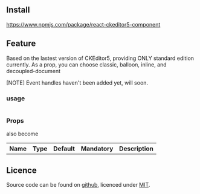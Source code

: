 ## Install

https://www.npmjs.com/package/react-ckeditor5-component

## Feature
Based on the lastest version of CKEditor5, providing ONLY standard edition currently.
As a prop, you can choose classic, balloon, inline, and decoupled-document

[NOTE] Event handles haven't been added yet, will soon.

### usage

```html

```

### Props

also become

<table>
  <tr>
    <th>Name</th><th>Type</th><th>Default</th><th>Mandatory</th><th>Description</th>
  </tr>
<!--   <tr>
    <td>1</td><td>Tom Preston-Werner</td><td>Awesome</td>
  </tr>
  <tr>
    <td>2</td><td>Albert Einstein</td><td>Nearly as awesome</td>
  </tr> -->
</table>

## Licence

Source code can be found on [github](https://github.com/vgb0332/react-ckeditor5-component), licenced under [MIT](http://opensource.org/licenses/mit-license.php).


    

